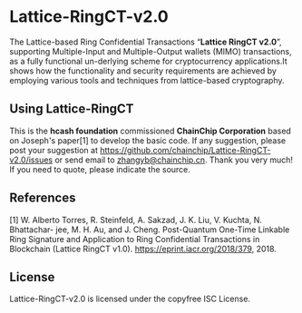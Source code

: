 # Lattice-RingCT-v2.0

The Lattice-based Ring Confidential Transactions “**Lattice RingCT v2.0**”, supporting Multiple-Input and Multiple-Output wallets (MIMO) transactions, as a fully functional un-derlying scheme for cryptocurrency applications.It shows how the functionality and security requirements are achieved by employing various tools and techniques from lattice-based cryptography.

## Using Lattice-RingCT
This is the **hcash foundation** commissioned **ChainChip Corporation** based on Joseph's paper[1] to develop the basic code.
If any suggestion, please post your suggestion at https://github.com/chainchip/Lattice-RingCT-v2.0/issues or send email to zhangyb@chainchip.cn. Thank you very much!
If you need to quote, please indicate the source.

## References
[1] W. Alberto Torres, R. Steinfeld, A. Sakzad, J. K. Liu, V. Kuchta, N. Bhattachar- jee, M. H. Au, and J. Cheng. Post-Quantum One-Time Linkable Ring Signature and Application to Ring Confidential Transactions in Blockchain (Lattice RingCT v1.0). https://eprint.iacr.org/2018/379, 2018.

## License
Lattice-RingCT-v2.0 is licensed under the copyfree ISC License.
